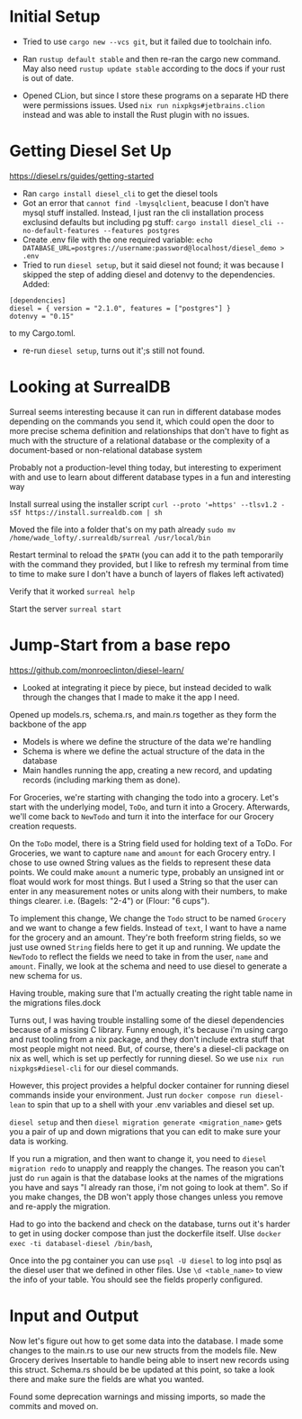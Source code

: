# Initial Setup

- Tried to use `cargo new --vcs git`, but it failed due to toolchain info.

- Ran `rustup default stable` and then re-ran the cargo new command. May also need `rustup update stable` according to the docs if your rust is out of date.

- Opened CLion, but since I store these programs on a separate HD there were permissions issues. Used `nix run nixpkgs#jetbrains.clion` instead and was able to install the Rust plugin with no issues.

# Getting Diesel Set Up
https://diesel.rs/guides/getting-started
- Ran `cargo install diesel_cli` to get the diesel tools
- Got an error that `cannot find -lmysqlclient`, beacuse I don't have mysql stuff installed. Instead, I just ran the cli installation process exclusind defaults but including pg stuff: `cargo install diesel_cli --no-default-features --features postgres`
- Create .env file with the one required variable: `echo DATABASE_URL=postgres://username:password@localhost/diesel_demo > .env`
- Tried to run `diesel setup`, but it said diesel not found; it was because I skipped the step of adding diesel and dotenvy to the dependencies. Added:
```
[dependencies]
diesel = { version = "2.1.0", features = ["postgres"] }
dotenvy = "0.15"
```
to my Cargo.toml.
- re-run `diesel setup`, turns out it';s still not found.


# Looking at SurrealDB
Surreal seems interesting because it can run in different database modes depending on the commands you send it, which could open the door to more precise schema definition and relationships that don't have to fight as much with the structure of a relational database or the complexity of a document-based or non-relational database system

Probably not a production-level thing today, but interesting to experiment with and use to learn about different database types in a fun and interesting way

Install surreal using the installer script
`curl --proto '=https' --tlsv1.2 -sSf https://install.surrealdb.com | sh`

Moved the file into a folder that's on my path already
`sudo mv /home/wade_lofty/.surrealdb/surreal /usr/local/bin`

Restart terminal to reload the `$PATH` 
(you can add it to the path temporarily with the command they provided, but I like to refresh my terminal from time to time to make sure I don't have a bunch of layers of flakes left activated)

Verify that it worked
`surreal help`

Start the server
`surreal start`

# Jump-Start from a base repo
https://github.com/monroeclinton/diesel-learn/

- Looked at integrating it piece by piece, but instead decided to walk through the changes that I made to make it the app I need.

Opened up models.rs, schema.rs, and main.rs together as they form the backbone of the app
- Models is where we define the structure of the data we're handling
- Schema is where we define the actual structure of the data in the database
- Main handles running the app, creating a new record, and updating records (including marking them as done).

For Groceries, we're starting with changing the todo into a grocery. Let's start with the underlying model, `ToDo`, and turn it into a Grocery. Afterwards, we'll come back to `NewTodo` and turn it into the interface for our Grocery creation requests.

On the `ToDo` model, there is a String field used for holding text of a ToDo. For Groceries, we want to capture `name` and `amount` for each Grocery entry. I chose to use owned String values as the fields to represent these data points. We could make `amount` a numeric type, probably an unsigned int or float would work for most things. But I used a String so that the user can enter in any measurement notes or units along with their numbers, to make things clearer. i.e. (Bagels: "2-4") or (Flour: "6 cups").

To implement this change, We change the `Todo` struct to be named `Grocery` and we want to change a few fields. Instead of `text`, I want to have a name for the grocery and an amount. They're both freeform string fields, so we just use owned `String` fields here to get it up and running. We update the `NewTodo` to reflect the fields we need to take in from the user, `name` and `amount`. Finally, we look at the schema and need to use diesel to generate a new schema for us.

Having trouble, making sure that I'm actually creating the right table name in the migrations files.dock

Turns out, I was having trouble installing some of the diesel dependencies because of a missing C library. Funny enough, it's because i'm using cargo and rust tooling from a nix package, and they don't include extra stuff that most people might not need. But, of course, there's a diesel-cli package on nix as well, which is set up perfectly for running diesel. So we use `nix run nixpkgs#diesel-cli` for our diesel commands.

However, this project provides a helpful docker container for running diesel commands inside your environment. Just run `docker compose run diesel-lean` to spin that up to a shell with your .env variables and diesel set up.

`diesel setup` and then `diesel migration generate <migration_name>` gets you a pair of up and down migrations that you can edit to make sure your data is working.

If you run a migration, and then want to change it, you need to `diesel migration redo` to unapply and reapply the changes. The reason you can't just do `run` again is that the database looks at the names of the migrations you have and says "I already ran those, i'm not going to look at them". So if you make changes, the DB won't apply those changes unless you remove and re-apply the migration. 

Had to go into the backend and check on the database, turns out it's harder to get in using docker compose than just the dockerfile itself. UIse `docker exec -ti databasel-diesel /bin/bash`, 

Once into the pg container you can use `psql -U diesel` to log into psql as the diesel user that we defined in other files. Use `\d <table_name>` to view the info of your table. You should see the fields properly configured.

# Input and Output
Now let's figure out how to get some data into the database. I made some changes to the main.rs to use our new structs from the models file. New Grocery derives Insertable to handle being able to insert new records using this struct.
Schema.rs should be be updated at this point, so take a look there and make sure the fields are what you wanted.

Found some deprecation warnings and missing imports, so made the commits and moved on.